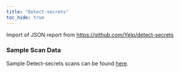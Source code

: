 ```yaml
---
title: "Detect-secrets"
toc_hide: true
---
```

Import of JSON report from <https://github.com/Yelp/detect-secrets>

### Sample Scan Data
Sample Detect-secrets scans can be found [here](https://github.com/DefectDojo/django-DefectDojo/tree/master/unittests/scans/detect_secrets).